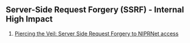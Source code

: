 ## Server-Side Request Forgery (SSRF) - Internal High Impact

1. [Piercing the Veil: Server Side Request Forgery to NIPRNet access](https://infosecwriteups.com/piercing-the-veil-server-side-request-forgery-to-niprnet-access-c358fd5e249a)
